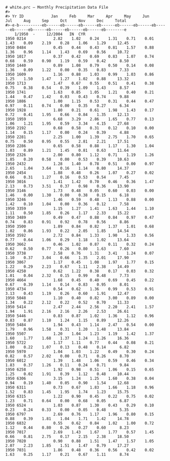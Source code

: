     # white.prc – Monthly Precipitation Data File
    #> 
    #> Yr ID            Jan     Feb     Mar     Apr     May     Jun     Jul     Aug     Sep     Oct     Nov     Dec     Total 
    #>-e-b----------eb------eb------eb------eb------eb------eb------eb------eb------eb------eb------eb------eb------eb--------e     
        1/1950  -     12/2004   IN  CYR 
    1950 0214            2.82    1.02    0.24    1.31    0.71    0.01    1.43    0.09    2.19    0.28    1.06    1.29     12.45 
    1950 0484            0.45    0.44    0.43    0.81    1.57    0.88    1.36    0.96    1.14    1.43    0.69    0.56     10.72 
    1950 1017            0.37    0.42    0.69    0.83    1.07    0.74    0.68    0.59    0.90    1.19    0.59    0.42      8.50 
    1950 1440            0.89    1.08    0.79    0.50    0.14    0.08    1.36    0.09    1.22    0.00    0.35    0.83      7.33 
    1950 1609            1.16    0.88    1.03    0.99    1.03    0.86    1.25    1.50    1.47    1.27    1.02    0.88     13.32 
    1950 1713            1.47    0.67    0.55    0.51    0.41    0.38    0.75    0.38    0.54    0.39    1.09    1.43      8.57 
    1950 1741            1.63    0.85    1.05    1.21    0.40    0.21    1.44    0.47    1.42    0.03    0.43    0.74      9.88 
    1950 1886            1.00    1.15    0.53    0.31    0.44    0.47    0.97    0.11    0.74    0.00    0.35    0.27      6.34 
    1950 1928            1.80    0.21    0.61    1.98    1.43    0.17    0.72    0.41    1.95    0.66    0.84    1.35     12.13 
    1950 1959            6.68    3.29    2.86    1.65    0.77    0.13    1.06    1.21    1.95    0.59    3.34    4.15     27.68 
    1950 2192            0.68    0.58    0.31    0.12    0.10    0.00    1.14    0.15    1.17    0.00    0.24    0.39      4.88 
    1950 2281            2.25    1.00    1.39    2.75    1.70    0.65    0.75    0.50    0.95    0.55    2.81    2.21     17.51 
    1950 2286            0.65    0.58    0.88    1.17    1.30    1.04    1.03    0.89    1.21    1.45    0.81    0.63     11.64 
    1950 2326            2.00    0.80    1.12    0.71    1.19    1.26    1.85    0.20    0.58    0.00    0.53    0.39     10.63 
    1950 2432            1.28    1.40    0.78    0.51    0.00    0.97    2.65    1.04    3.64    0.16    1.14    0.80     14.37 
    1950 2454            1.88    0.48    0.26    1.07    0.27    0.02    0.66    0.31    1.27    0.16    0.53    0.54      7.45 
    1950 3016            1.41    1.42    0.70    0.46    0.36    1.47    2.13    0.73    3.51    0.37    0.98    0.36     13.90 
    1950 3146            1.73    0.48    0.05    0.60    0.03    0.00    1.46    0.00    1.30    0.00    0.38    0.15      6.18 
    1950 3246            1.46    0.59    0.48    1.13    0.88    0.00    1.42    0.10    1.04    0.00    0.36    0.12      7.58 
    1950 3359            1.15    1.27    1.41    1.63    1.44    1.10    1.11    0.50    1.85    0.26    1.17    2.33     15.22 
    1950 3489            0.49    0.47    0.88    0.84    0.97    0.47    0.74    0.83    0.91    0.92    0.78    0.56      8.86 
    1950 3500            1.89    0.84    0.82    1.37    1.01    0.68    1.02    0.86    1.93    0.22    2.05    1.85     14.54 
    1950 3592            2.72    0.84    1.33    1.90    1.33    0.56    0.77    0.64    1.06    0.29    1.18    1.02     13.64 
    1950 3662            0.46    1.02    0.87    0.11    0.32    0.24    0.62    0.50    0.77    0.26    0.80    1.63      7.60 
    1950 3738            2.58    0.76    1.31    3.41    1.24    0.07    1.10    0.37    3.04    0.66    1.35    2.01     17.90 
    1950 3867            1.17    0.45    1.08    1.97    1.77    0.15    1.22    0.29    2.23    0.67    1.11    2.38     14.49 
    1950 4250            0.62    1.22    0.38    0.17    0.03    0.32    1.01    0.04    2.32    0.15    0.99    0.48      7.73 
    1950 4664            1.68    0.45    0.40    0.69    0.45    0.22    0.67    0.39    1.14    0.14    0.83    0.95      8.01 
    1950 4734            0.54    0.62    1.36    0.99    0.53    0.91    3.13    0.43    1.19    0.26    0.60    1.91     12.47 
    1950 5048            1.10    0.40    0.82    3.00    0.89    0.00    1.34    0.22    2.12    0.22    0.52    0.70     11.33 
    1950 5414            2.47    2.44    2.56    2.20    2.41    1.57    1.94    1.91    2.16    2.16    2.26    2.53     26.61 
    1950 5446            0.83    0.87    1.02    1.36    1.12    0.96    0.83    0.87    1.10    1.24    1.15    0.89     12.26 
    1950 5484            1.94    0.43    1.14    2.47    0.54    0.00    1.79    0.96    1.58    0.31    1.20    1.48     13.84 
    1950 5507            1.20    1.04    1.23    1.19    1.42    1.37    1.60    1.77    1.68    1.37    1.24    1.26     16.36 
    1950 5722            1.17    1.11    0.77    0.44    0.08    0.21    1.00    0.22    1.07    0.13    0.48    0.14      6.82 
    1950 5970            1.04    1.03    1.22    0.49    0.30    0.24    0.82    0.57    2.02    0.00    0.71    0.26      8.70 
    1950 6012            1.39    1.48    1.06    0.59    0.46    0.34    1.83    0.37    1.26    0.11    0.24    0.71      9.84 
    1950 6258            1.92    0.98    0.51    1.06    0.15    0.65    1.25    0.02    1.91    0.39    1.12    0.48     10.44 
    1950 6306            3.15    1.24    1.25    1.60    0.38    0.04    0.94    0.19    1.40    0.05    0.90    1.54     12.68 
    1950 6311            0.73    0.67    1.83    1.66    1.18    0.96    1.52    0.83    1.45    1.95    1.74    1.23     15.75 
    1950 6315            1.22    0.90    0.45    0.22    0.75    0.02    1.23    0.71    0.64    0.00    0.68    0.05      6.87 
    1950 6524            1.03    0.87    1.30    0.43    0.29    0.10    0.23    0.24    0.33    0.00    0.05    0.48      5.35 
    1950 6797            2.69    0.76    1.17    1.96    0.80    0.15    0.88    0.39    1.81    1.04    1.71    1.42     14.78 
    1950 6832            0.55    0.62    0.84    1.02    1.00    0.72    1.12    0.44    0.80    0.26    0.27    0.60      8.23 
    1950 7017            2.69    1.43    1.67    1.77    0.57    1.45    0.66    0.81    2.75    0.17    2.15    2.38     18.50 
    1950 7020            0.90    0.88    1.51    1.47    1.57    1.05    2.07    2.23    1.85    1.51    1.47    0.79     17.27 
    1950 7031            1.86    0.48    0.36    0.56    0.42    0.02    1.63    0.25    1.17    0.21    0.67    1.11      8.74